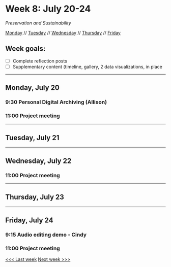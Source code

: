 # Week 8: July 20-24

*Preservation and Sustainability*

[Monday](#monday-july-20) // [Tuesday](#tuesday-july-21) // [Wednesday](#wednesday-july-22) // [Thursday](#thursday-july-23) // [Friday](friday-july-24)

## Week goals:
- [ ] Complete reflection posts
- [ ] Supplementary content (timeline, gallery, 2 data visualizations, in place

---

## Monday, July 20

### 9:30 Personal Digital Archiving (Allison)

### 11:00 Project meeting

---

## Tuesday, July 21

---

## Wednesday, July 22

### 11:00 Project meeting

---

## Thursday, July 23

---

## Friday, July 24

### 9:15 Audio editing demo - Cindy

### 11:00 Project meeting


[<<< Last week](/7-design.md) [Next week >>>](/9-making.md)
